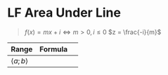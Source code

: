# LF Area Under Line

> $f(x)=mx+i \iff m \gt 0, i \leqslant 0$
> $z = \frac{-i}{m}$

| Range | Formula | |
|--|--|--|
| $\langle a;b \rangle$ | 
